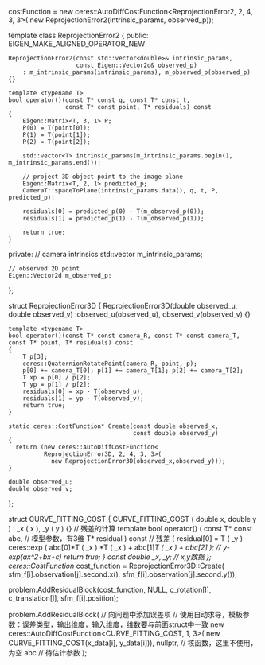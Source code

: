 costFunction =
    new ceres::AutoDiffCostFunction<ReprojectionError2<OCAMCamera>, 2, 4, 3, 3>(
    new ReprojectionError2<OCAMCamera>(intrinsic_params, observed_p));

template<class CameraT>
class ReprojectionError2
{
public:
    EIGEN_MAKE_ALIGNED_OPERATOR_NEW

    ReprojectionError2(const std::vector<double>& intrinsic_params,
                       const Eigen::Vector2d& observed_p)
        : m_intrinsic_params(intrinsic_params), m_observed_p(observed_p) {}

    template <typename T>
    bool operator()(const T* const q, const T* const t,
                    const T* const point, T* residuals) const
    {
        Eigen::Matrix<T, 3, 1> P;
        P(0) = T(point[0]);
        P(1) = T(point[1]);
        P(2) = T(point[2]);

        std::vector<T> intrinsic_params(m_intrinsic_params.begin(), m_intrinsic_params.end());

        // project 3D object point to the image plane
        Eigen::Matrix<T, 2, 1> predicted_p;
        CameraT::spaceToPlane(intrinsic_params.data(), q, t, P, predicted_p);

        residuals[0] = predicted_p(0) - T(m_observed_p(0));
        residuals[1] = predicted_p(1) - T(m_observed_p(1));

        return true;
    }

private:
    // camera intrinsics
    std::vector<double> m_intrinsic_params;

    // observed 2D point
    Eigen::Vector2d m_observed_p;
};





struct ReprojectionError3D
{
	ReprojectionError3D(double observed_u, double observed_v)
		:observed_u(observed_u), observed_v(observed_v)
		{}

	template <typename T>
	bool operator()(const T* const camera_R, const T* const camera_T, const T* point, T* residuals) const
	{
		T p[3];
		ceres::QuaternionRotatePoint(camera_R, point, p);
		p[0] += camera_T[0]; p[1] += camera_T[1]; p[2] += camera_T[2];
		T xp = p[0] / p[2];
    	T yp = p[1] / p[2];
    	residuals[0] = xp - T(observed_u);
    	residuals[1] = yp - T(observed_v);
    	return true;
	}

	static ceres::CostFunction* Create(const double observed_x,
	                                   const double observed_y) 
	{
	  return (new ceres::AutoDiffCostFunction<
	          ReprojectionError3D, 2, 4, 3, 3>(
	          	new ReprojectionError3D(observed_x,observed_y)));
	}

	double observed_u;
	double observed_v;
};

struct CURVE_FITTING_COST
{
    CURVE_FITTING_COST ( double x, double y ) : _x ( x ), _y ( y ) {}
    // 残差的计算
    template <typename T>
    bool operator() (
        const T* const abc,     // 模型参数，有3维
        T* residual ) const     // 残差
    {
        residual[0] = T ( _y ) - ceres::exp ( abc[0]*T ( _x ) *T ( _x ) + abc[1]*T ( _x ) + abc[2] ); // y-exp(ax^2+bx+c)
        return true;
    }
    const double _x, _y;    // x,y数据
};
ceres::CostFunction* cost_function = ReprojectionError3D::Create(
                                    sfm_f[i].observation[j].second.x(),
                                    sfm_f[i].observation[j].second.y());

problem.AddResidualBlock(cost_function, NULL, c_rotation[l], c_translation[l], 
                        sfm_f[i].position);	 


problem.AddResidualBlock( // 向问题中添加误差项
                            // 使用自动求导，模板参数：误差类型，输出维度，输入维度，维数要与前面struct中一致
    new ceres::AutoDiffCostFunction<CURVE_FITTING_COST, 1, 3>(
        new CURVE_FITTING_COST(x_data[i], y_data[i])),
    nullptr, // 核函数，这里不使用，为空
    abc      // 待估计参数
);
